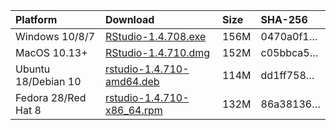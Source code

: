
| Platform            | Download                                                                                                                                                              | Size | SHA-256                                                                                                              |
|:--------------------|:----------------------------------------------------------------------------------------------------------------------------------------------------------------------|:-----|:---------------------------------------------------------------------------------------------------------------------|
| Windows 10/8/7      | <a href="https://s3.amazonaws.com/rstudio-ide-build/desktop/windows/RStudio-1.4.708.exe"><i class="fa fa-download"></i> RStudio-1.4.708.exe</a>                       | 156M | <span class="sha256" data-sha256="0470a0f1c555517d29793b4309ab30087c0ae2032db8bb36873a007cdbeba888">0470a0f1…</span> |
| MacOS 10.13+        | <a href="https://s3.amazonaws.com/rstudio-ide-build/desktop/macos/RStudio-1.4.710.dmg"><i class="fa fa-download"></i> RStudio-1.4.710.dmg</a>                         | 152M | <span class="sha256" data-sha256="c05bbca5a62de77a43f169714ac88ca45ded06fa15597e168873c061d5a3090d">c05bbca5…</span> |
| Ubuntu 18/Debian 10 | <a href="https://s3.amazonaws.com/rstudio-ide-build/desktop/bionic/amd64/rstudio-1.4.710-amd64.deb"><i class="fa fa-download"></i> rstudio-1.4.710-amd64.deb</a>      | 114M | <span class="sha256" data-sha256="dd1ff7587c095b2d2d9f211c5be5156789b9599c5ca2bb1f0833d26f5603d2db">dd1ff758…</span> |
| Fedora 28/Red Hat 8 | <a href="https://s3.amazonaws.com/rstudio-ide-build/desktop/centos8/x86_64/rstudio-1.4.710-x86_64.rpm"><i class="fa fa-download"></i> rstudio-1.4.710-x86\_64.rpm</a> | 132M | <span class="sha256" data-sha256="86a381362e0d27c2e1fa50ad7ffb5fab39dec4953cb9f1baf7b06dac47786cb0">86a38136…</span> |
